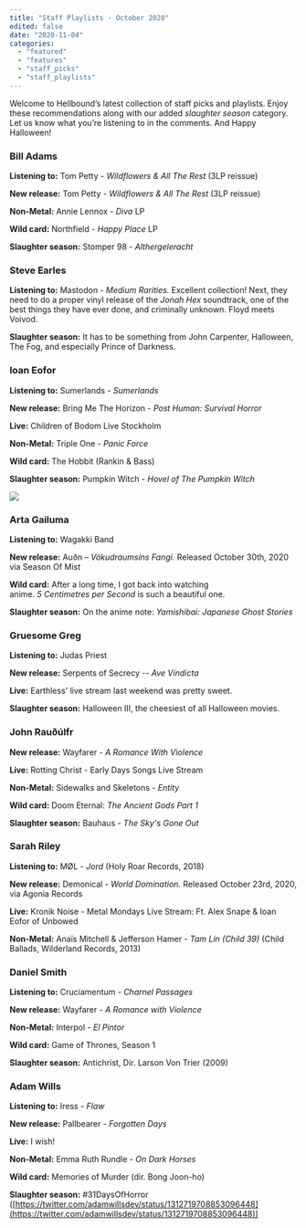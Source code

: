 ```yaml
---
title: "Staff Playlists - October 2020"
edited: false
date: "2020-11-04"
categories:
  - "featured"
  - "features"
  - "staff_picks"
  - "staff_playlists"
---
```


Welcome to Hellbound’s latest collection of staff picks and playlists. Enjoy these recommendations along with our added _slaughter season_ category. Let us know what you’re listening to in the comments. And Happy Halloween!

### Bill Adams 

**Listening to:** Tom Petty - _Wildflowers & All The Rest_ (3LP reissue)

**New release:** Tom Petty - _Wildflowers & All The Rest_ (3LP reissue)

**Non-Metal:** Annie Lennox - _Diva_ LP

**Wild card:** Northfield - _Happy Place_ LP

**Slaughter season:** Stomper 98 - _Althergeleracht_ 

### Steve Earles 

**Listening to:** Mastodon - _Medium Rarities._ Excellent collection! Next, they need to do a proper vinyl release of the _Jonah Hex_ soundtrack, one of the best things they have ever done, and criminally unknown. Floyd meets Voivod. 

**Slaughter season:** It has to be something from John Carpenter, Halloween,
The Fog, and especially Prince of Darkness.

### Ioan Eofor

**Listening to:** Sumerlands - _Sumerlands_

**New release:** Bring Me The Horizon - _Post Human: Survival Horror_ 

**Live:** Children of Bodom Live Stockholm 

**Non-Metal:** Triple One - _Panic Force_

**Wild card:** The Hobbit (Rankin & Bass) 

**Slaughter season:** Pumpkin Witch - _Hovel of The Pumpkin Witch_

_![](https://ssl.gstatic.com/ui/v1/icons/mail/images/cleardot.gif)_

### Arta Gailuma

**Listening to:** Wagakki Band

**New release:** Auðn – _Vökudraumsins Fangi._ Released October 30th, 2020 via Season Of Mist

**Wild card:** After a long time, I got back into watching anime. _5 Centimetres per Second_ is such a beautiful one.

**Slaughter season:** On the anime note: _Yamishibai: Japanese Ghost Stories_

### Gruesome Greg

**Listening to:** Judas Priest

**New release:** Serpents of Secrecy -- _Ave Vindicta_

**Live:** Earthless' live stream last weekend was pretty sweet.

**Slaughter season:** Halloween III, the cheesiest of all Halloween movies.

### John Rauðúlfr

**New release:** Wayfarer - _A Romance With Violence_

**Live:** Rotting Christ - Early Days Songs Live Stream

**Non-Metal:** Sidewalks and Skeletons - _Entity_

**Wild card:** Doom Eternal: _The Ancient Gods Part 1_

**Slaughter season:** Bauhaus - _The Sky's Gone Out_

### Sarah Riley

**Listening to:** MØL - _Jord_ (Holy Roar Records, 2018)

**New release:** Demonical - _World Domination._ Released October 23rd, 2020, via Agonia Records

**Live:** Kronik Noise - Metal Mondays Live Stream: Ft. Alex Snape & Ioan Eofor of Unbowed

**Non-Metal:** Anaïs Mitchell & Jefferson Hamer - _Tam Lin (Child 39)_ (Child Ballads, Wilderland Records, 2013)

### Daniel Smith 

**Listening to:** Cruciamentum - _Charnel Passages_

**New release:** Wayfarer - _A Romance with Violence_

**Non-Metal:** Interpol - _El Pintor_

**Wild card:** Game of Thrones, Season 1

**Slaughter season:** Antichrist, Dir. Larson Von Trier (2009)

### Adam Wills

**Listening to:** Iress - _Flaw_

**New release:** Pallbearer - _Forgotten Days_

**Live:** I wish!

**Non-Metal:** Emma Ruth Rundle - _On Dark Horses_

**Wild card:** Memories of Murder (dir. Bong Joon-ho)

**Slaughter season:** #31DaysOfHorror ([https://twitter.com/adamwillsdev/status/1312719708853096448](https://twitter.com/adamwillsdev/status/1312719708853096448))
